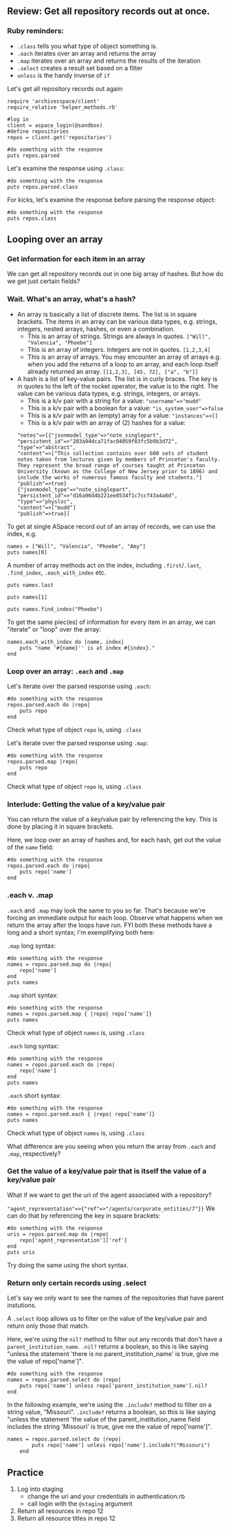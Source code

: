 ## Review: Get all repository records out at once.
### Ruby reminders:
- `.class` tells you what type of object something is. 
- `.each` iterates over an array and returns the array
- `.map` iterates over an array and returns the results of the iteration
- `.select` creates a result set based on a filter
- `unless` is the handy inverse of `if`

Let's get all repository records out again: 
```
require 'archivesspace/client'
require_relative 'helper_methods.rb'

#log in
client = aspace_login(@sandbox)
#define repositories
repos = client.get('repositories')

#do something with the response
puts repos.parsed
```

Let's examine the response using `.class`:
```
#do something with the response
puts repos.parsed.class
```
For kicks, let's examine the response before parsing the response object:
```
#do something with the response
puts repos.class
```

## Looping over an array
### Get information for each item in an array
We can get all repository records out in one big array of hashes. But how do we get just certain fields?
### Wait. What's an array, what's a hash?
- An array is basically a list of discrete items. The list is in square brackets. The items in an array can be various data types, e.g. strings, integers, nested arrays, hashes, or even a combination. 
    - This is an array of strings. Strings are always in quotes.
    `["Will", "Valencia", "Phoebe"]`
    - This is an array of integers. Integers are not in quotes.
    `[1,2,3,4]`
    - This is an array of arrays. You may encounter an array of arrays e.g. when you add the returns of a loop to an array, and each loop itself already returned an array.
    `[[1,2,3], [45, 72], ["a", "b"]]`
- A hash is a list of key-value pairs. The list is in curly braces. The key is in quotes to the left of the rocket operator, the value is to the right. The value can be various data types, e.g. strings, integers, or arrays.
    - This is a k/v pair with a string for a value: `"username"=>"mudd"`
    - This is a k/v pair with a boolean for a value: `"is_system_user"=>false`
    - This is a k/v pair with an (empty) array for a value: `"instances"=>[]`
    - This is a k/v pair with an array of (2) hashes for a value:
    ```    
    "notes"=>[{"jsonmodel_type"=>"note_singlepart",
    "persistent_id"=>"203a94dca71fac04059f83fc5b9b3d72",
    "type"=>"abstract",
    "content"=>["This collection contains over 600 sets of student notes taken from lectures given by members of Princeton's faculty. They represent the broad range of courses taught at Princeton University (known as the College of New Jersey prior to 1896) and include the works of numerous famous faculty and students."]
    "publish"=>true}
    {"jsonmodel_type"=>"note_singlepart",
    "persistent_id"=>"d16a96d4b221ee8534f1c7ccf43a4a6d",
    "type"=>"physloc",
    "content"=>["mudd"]
    "publish"=>true}]
    ```

To get at single ASpace record out of an array of records, we can use the index, e.g. 
```
names = ["Will", "Valencia", "Phoebe", "Amy"]
puts names[0]
```
A number of array methods act on the index, including `.first`/`.last`, `.find_index`, `.each_with_index` etc.

`puts names.last`

`puts names[1]`

`puts names.find_index("Phoebe")`

To get the same piec(es) of information for every item in an array, we can "iterate" or "loop" over the array:

```
names.each_with_index do |name, index|
    puts "name '#{name}'' is at index #{index}."
end
```

### Loop over an array: `.each` and `.map`

Let's iterate over the parsed response using `.each`:
```
#do something with the response
repos.parsed.each do |repo|
    puts repo
end
```
Check what type of object `repo` is, using `.class`

Let's iterate over the parsed response using `.map`:
```
#do something with the response
repos.parsed.map |repo|
    puts repo
end
```
Check what type of object `repo` is, using `.class`

### Interlude: Getting the value of a key/value pair
You can return the value of a key/value pair by referencing the key. This is done by placing it in square brackets.

Here, we loop over an array of hashes and, for each hash, get out the value of the `name` field:
```
#do something with the response
repos.parsed.each do |repo|
    puts repo['name']
end
```

### .each v. .map

`.each` and `.map` may look the same to you so far. That's because we're forcing an immediate output for each loop. Observe what happens when we return the array after the loops have run. FYI both these methods have a long and a short syntax; I'm exemplifying both here:

`.map` long syntax:
```
#do something with the response
names = repos.parsed.map do |repo| 
    repo['name']
end
puts names
```
`.map` short syntax:
```
#do something with the response
names = repos.parsed.map { |repo| repo['name']}
puts names
```
Check what type of object `names` is, using `.class`

`.each` long syntax:
```
#do something with the response
names = repos.parsed.each do |repo| 
    repo['name']
end
puts names
```
`.each` short syntax:
```
#do something with the response
names = repos.parsed.each { |repo| repo['name']}
puts names
```
Check what type of object `names` is, using `.class`

What difference are you seeing when you return the array from `.each` and `.map`, respectively?

### Get the value of a key/value pair that is itself the value of a key/value pair
What if we want to get the uri of the agent associated with a repository?

`"agent_representation"=>{"ref"=>"/agents/corporate_entities/7"}}`
We can do that by referencing the key in square brackets:

```
#do something with the response
uris = repos.parsed.map do |repo| 
    repo['agent_representation']['ref']
end
puts uris
```
Try doing the same using the short syntax.

### Return only certain records using .select
Let's say we only want to see the names of the repositories that have parent instutions.

A `.select` loop allows us to filter on the value of the key/value pair and return only those that match. 

Here, we're using the `nil?` method to filter out any records that don't have a `parent_institution_name`. `.nil?` returns a boolean, so this is like saying "unless the statement 'there is no parent_institution_name' is true, give me the value of repo['name']".
```
#do something with the response
names = repos.parsed.select do |repo| 
    puts repo['name'] unless repo['parent_institution_name'].nil?
end
```

In the following example, we're using the `.include?` method to filter on a string value, "Missouri". `.include?` returns a boolean, so this is like saying "unless the statement 'the value of the parent_institution_name field includes the string 'Missouri' is true, give me the value of repo['name']".

```
names = repos.parsed.select do |repo| 
        puts repo['name'] unless repo['name'].include?("Missouri")
    end
```

## Practice
1. Log into staging
    - change the uri and your credentials in authentication.rb
    - call login with the `@staging` argument
2. Return all resources in repo 12
3. Return all resource titles in repo 12
